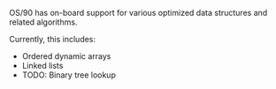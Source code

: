 OS/90 has on-board support for various optimized data structures and related algorithms.

Currently, this includes:
- Ordered dynamic arrays
- Linked lists
- TODO: Binary tree lookup

